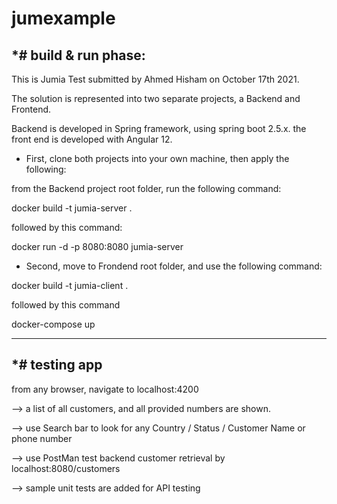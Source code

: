 # jumexample

*# build & run phase:
---------------------------------------------------------------------------------------------------------

This is Jumia Test submitted by Ahmed Hisham on October 17th 2021.

The solution is represented into two separate projects, a Backend and Frontend.

Backend is developed in Spring framework, using spring boot 2.5.x. the front end is developed with Angular 12.

* First, clone both projects into your own machine, then apply the following:

from the Backend project root folder, run the following command:

docker build -t jumia-server .

followed by this command:

docker run -d -p 8080:8080 jumia-server

* Second, move to Frondend root folder, and use the following command:

docker build -t jumia-client .

followed by this command

docker-compose up

---------------------------------------------------------------------------------------------------------

*# testing app
---------------------------------------------------------------------------------------------------------

from any browser, navigate to localhost:4200

--> a list of all customers, and all provided numbers are shown.

--> use Search bar to look for any Country / Status / Customer Name or phone number

--> use PostMan test backend customer retrieval by localhost:8080/customers

--> sample unit tests are added for API testing 

